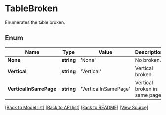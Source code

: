 ﻿# TableBroken
Enumerates the table broken.

## Enum
Name | Type | Value | Description
------------ | ------------- | ------------- | -------------
**None** | **string** | 'None' | No broken.
**Vertical** | **string** | 'Vertical' | Vertical broken.
**VerticalInSamePage** | **string** | 'VerticalInSamePage' | Vertical broken in same page.

[[Back to Model list]](../README.md#documentation-for-models) [[Back to API list]](../README.md#documentation-for-api-endpoints) [[Back to README]](../README.md) [[View Source]](../src/models/tableBroken.ts)

